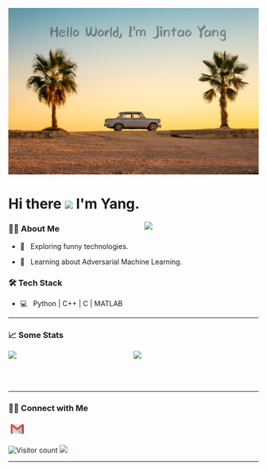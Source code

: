 ![Welcome!](https://github.com/JintaoYang18/JintaoYang18/blob/main/yang-github-page.jpg)

# Hi there <img src="https://c.tenor.com/nebZyl8oN7IAAAAi/wave-hello.gif" width="40px">  I'm Yang. 

<img align='right' src="https://media.giphy.com/media/13HBDT4QSTpveU/giphy.gif" width="230px">


<h3> 👨🏻 About Me </h3>

- 🤔 &nbsp; Exploring funny technologies.

- 🌱 &nbsp; Learning about Adversarial Machine Learning.


<h3>🛠 Tech Stack</h3>

- 💻 &nbsp; Python | C++ | C | MATLAB

<!--

- 🔧 &nbsp; Git | Markdown 

-->


<hr>

<h3> 📈 Some Stats </h3>
 
<p align="center">

 <img align="left" src="https://github-readme-stats.vercel.app/api?username=JintaoYang18&show_icons=true" />

 <img float="right" src="https://github-readme-stats.vercel.app/api/top-langs/?username=JintaoYang18&show_icons=true" />

 <br>
 
</p>

<br><br>


<hr>

<h3> 🤝🏻 Connect with Me </h3>

<p align="left">
  <a href="mailto:colsonyang212@gmail.com">
    <img src="https://github.com/JintaoYang18/JintaoYang18/blob/main/gmail.png" height="20px" style="margin: 5px;" />
  </a>
</p>

<script type="text/javascript" id="clustrmaps" src="//clustrmaps.com/map_v2.js?d=vJk8vQ3o7N71i0cRgkSBKR14LdwxDUGTRVGpHdZQbRE&cl=ffffff&w=a"></script>

![Visitor count](https://visitor-badge.laobi.icu/badge?page_id=JintaoYang18.JintaoYang18)   <img src="https://media.giphy.com/media/dxn6fRlTIShoeBr69N/giphy.gif" width="30">


<hr>
